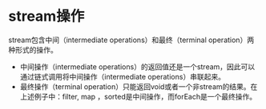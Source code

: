 # stream操作

stream包含中间（intermediate operations）和最终（terminal operation）两种形式的操作。  

+ 中间操作（intermediate operations）的返回值还是一个stream，因此可以通过链式调用将中间操作（intermediate operations）串联起来。  
+ 最终操作（terminal operation）只能返回void或者一个非stream的结果。在上述例子中：filter, map ，sorted是中间操作，而forEach是一个最终操作。  

